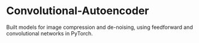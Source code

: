 # Convolutional-Autoencoder
Built models for image compression and de-noising, using feedforward and convolutional networks in PyTorch.
